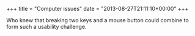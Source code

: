 +++
title = "Computer issues"
date = "2013-08-27T21:11:10+00:00"
+++

Who knew that breaking two keys and a mouse button could combine to form such a usability challenge.
			